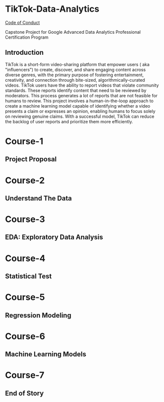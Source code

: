 # TikTok-Data-Analytics

[Code of Conduct](./CODE_OF_CONDUCT.md)

Capstone Project for Google Advanced Data Analytics Professional Certification Program

## Introduction

TikTok is a short-form video-sharing platform that empower users ( aka "influencers") to create, discover, and share engaging content across diverse genres, with the primary purpose of fostering entertainment, creativity, and connection through bite-sized, algorithmically-curated videos.  TikTok users have the ability to report videos that violate community standards.  These reports identify content that need to be reviewed by moderators.  This process generates a lot of reports that are not feasible for humans to review.  This project involves a human-in-the-loop approach to create a machine learning model capable of identifying whether a video presents a claim or expresses an opinion, enabling humans to focus solely on reviewing genuine claims.  With a successful model, TikTok can reduce the backlog of user reports and prioritize them more efficiently.

# Course-1

## Project Proposal

# Course-2

## Understand The Data

# Course-3

## EDA: Exploratory Data Analysis

# Course-4

## Statistical Test

# Course-5

## Regression Modeling

# Course-6

## Machine Learning Models

# Course-7

## End of Story
